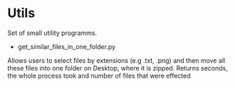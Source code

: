 # Utils

Set of small utility programms.

* get_similar_files_in_one_folder.py 

Allows users to select files by extensions (e.g .txt, .png) and then move all these files into one folder on Desktop, 
where it is zipped. Returns seconds, the whole process took and number of files that were effected

